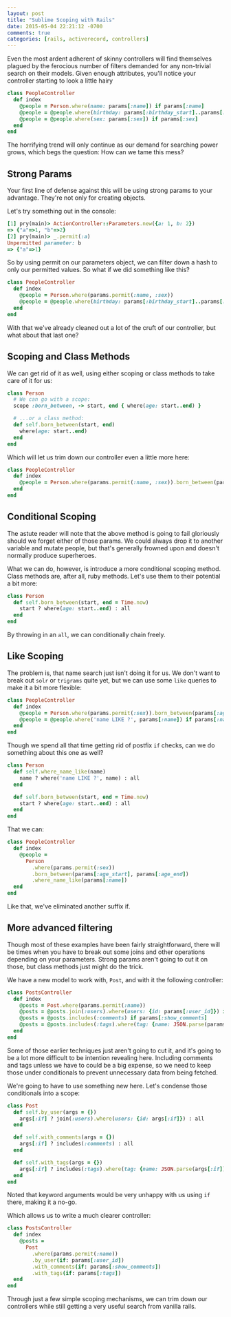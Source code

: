 ```yaml
---
layout: post
title: "Sublime Scoping with Rails"
date: 2015-05-04 22:21:12 -0700
comments: true
categories: [rails, activerecord, controllers]
---
```


Even the most ardent adherent of skinny controllers will find themselves plagued by the ferocious number of filters demanded for any non-trivial search on their models. Given enough attributes, you'll notice your controller starting to look a little hairy

<!-- more -->

```ruby
class PeopleController
  def index
    @people = Person.where(name: params[:name]) if params[:name]
    @people = @people.where(birthday: params[:birthday_start]..params[:birthday_end]) if params[:birthday_start] && params[:birthday_end]
    @people = @people.where(sex: params[:sex]) if params[:sex]
  end
end
```

The horrifying trend will only continue as our demand for searching power grows, which begs the question: How can we tame this mess?

## Strong Params

Your first line of defense against this will be using strong params to your advantage. They're not only for creating objects.

Let's try something out in the console:
```ruby
[1] pry(main)> ActionController::Parameters.new({a: 1, b: 2})
=> {"a"=>1, "b"=>2}
[2] pry(main)> _.permit(:a)
Unpermitted parameter: b
=> {"a"=>1}
```

So by using permit on our parameters object, we can filter down a hash to only our permitted values. So what if we did something like this?
```ruby
class PeopleController
  def index
    @people = Person.where(params.permit(:name, :sex))
    @people = @people.where(birthday: params[:birthday_start]..params[:birthday_end]) if params[:birthday_start] && params[:birthday_end]
  end
end
```

With that we've already cleaned out a lot of the cruft of our controller, but what about that last one?

## Scoping and Class Methods

We can get rid of it as well, using either scoping or class methods to take care of it for us:
```ruby
class Person
  # We can go with a scope:
  scope :born_between, -> start, end { where(age: start..end) }

  # ...or a class method:
  def self.born_between(start, end)
    where(age: start..end)
  end
end
```

Which will let us trim down our controller even a little more here:
```ruby
class PeopleController
  def index
    @people = Person.where(params.permit(:name, :sex)).born_between(params[:age_start], params[:age_end])
  end
end
```

## Conditional Scoping

The astute reader will note that the above method is going to fail gloriously should we forget either of those params. We could always drop it to another variable and mutate people, but that's generally frowned upon and doesn't normally produce superheroes.

What we can do, however, is introduce a more conditional scoping method. Class methods are, after all, ruby methods. Let's use them to their potential a bit more:

```ruby
class Person
  def self.born_between(start, end = Time.now)
    start ? where(age: start..end) : all
  end
end
```

By throwing in an ``all``, we can conditionally chain freely. 

## Like Scoping

The problem is, that name search just isn't doing it for us. We don't want to break out ``solr`` or ``trigrams`` quite yet, but we can use some ``like`` queries to make it a bit more flexible:

```ruby
class PeopleController
  def index
    @people = Person.where(params.permit(:sex)).born_between(params[:age_start], params[:age_end])
    @people = @people.where('name LIKE ?', params[:name]) if params[:name]
  end
end
```

Though we spend all that time getting rid of postfix ``if`` checks, can we do something about this one as well?

```ruby
class Person
  def self.where_name_like(name)
    name ? where('name LIKE ?', name) : all
  end

  def self.born_between(start, end = Time.now)
    start ? where(age: start..end) : all
  end
end
```

That we can:

```ruby
class PeopleController
  def index
    @people =
      Person
        .where(params.permit(:sex))
        .born_between(params[:age_start], params[:age_end])
        .where_name_like(params[:name])
  end
end
```

Like that, we've eliminated another suffix if.

## More advanced filtering

Though most of these examples have been fairly straightforward, there will be times when you have to break out some joins and other operations depending on your parameters. Strong params aren't going to cut it on those, but class methods just might do the trick.

We have a new model to work with, ``Post``, and with it the following controller:
```ruby
class PostsController
  def index
    @posts = Post.where(params.permit(:name))
    @posts = @posts.join(:users).where(users: {id: params[:user_id]}) if params[:user_id]
    @posts = @posts.includes(:comments) if params[:show_comments]
    @posts = @posts.includes(:tags).where(tag: {name: JSON.parse(params[:tags])}) if params[:tags]
  end
end
```

Some of those earlier techniques just aren't going to cut it, and it's going to be a lot more difficult to be intention revealing here. Including comments and tags unless we have to could be a big expense, so we need to keep those under conditionals to prevent unnecessary data from being fetched.

We're going to have to use something new here. Let's condense those conditionals into a scope:
```ruby
class Post
  def self.by_user(args = {})
    args[:if] ? join(:users).where(users: {id: args[:if]}) : all
  end

  def self.with_comments(args = {})
    args[:if] ? includes(:comments) : all
  end

  def self.with_tags(args = {})
    args[:if] ? includes(:tags).where(tag: {name: JSON.parse(args[:if])}) : all
  end
end
```

Noted that keyword arguments would be very unhappy with us using ``if`` there, making it a no-go.

Which allows us to write a much clearer controller:
```ruby
class PostsController
  def index
    @posts =
      Post
        .where(params.permit(:name))
        .by_user(if: params[:user_id])
        .with_comments(if: params[:show_comments])
        .with_tags(if: params[:tags])
  end
end
```

Through just a few simple scoping mechanisms, we can trim down our controllers while still getting a very useful search from vanilla rails.
